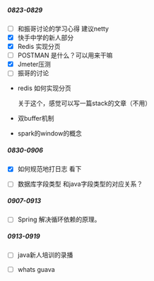 ##### 0823-0829

- [ ] 和振哥讨论的学习心得   建议netty
- [x] 快手中学的新人部分
- [x] Redis  实现分页
- [ ] POSTMAN 是什么？可以用来干嘛
- [x] Jmeter压测
- [ ] 振哥的讨论

- redis 如何实现分页  

  关于这个，感觉可以写一篇stack的文章（不用）

- 双buffer机制

- spark的window的概念

##### 0830-0906

- [x] 如何规范地打日志 看下
- [ ] 数据库字段类型 和java字段类型的对应关系？



##### 0907-0913

- [ ] Spring 解决循环依赖的原理。



##### 0913-0919

- [ ] java新人培训的录播
- [ ] whats guava

